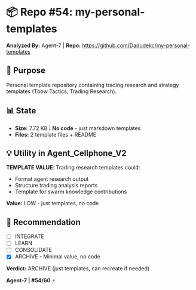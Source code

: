 # 📦 Repo #54: my-personal-templates

**Analyzed By:** Agent-7 | **Repo:** https://github.com/Dadudekc/my-personal-templates

## 🎯 Purpose
Personal template repository containing trading research and strategy templates (Tbow Tactics, Trading Research).

## 📊 State
- **Size:** 7.72 KB | **No code** - just markdown templates
- **Files:** 2 template files + README

## 💡 Utility in Agent_Cellphone_V2
**TEMPLATE VALUE**: Trading research templates could:
- Format agent research output
- Structure trading analysis reports
- Template for swarm knowledge contributions

**Value:** LOW - just templates, no code

## 🎯 Recommendation
- [ ] INTEGRATE
- [ ] LEARN  
- [ ] CONSOLIDATE
- [X] ARCHIVE - Minimal value, no code

**Verdict:** ARCHIVE (just templates, can recreate if needed)

**Agent-7 | #54/60** ⚡

